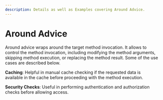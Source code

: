 ```yaml
---
description: Details as well as Examples covering Around Advice.
---
```


# Around Advice

Around advice wraps around the target method invocation. It allows to control the method invocation, including modifying the method arguments, skipping method execution, or replacing the method result. Some of the use cases are described below.

**Caching**: Helpful in manual cache checking if the requested data is available in the cache before proceeding with the method execution.

**Security Checks**: Useful in performing authentication and authorization checks before allowing access.
